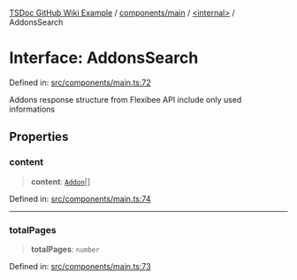 [TSDoc GitHub Wiki Example](../wiki/modules) / [components/main](../wiki/components.main) / [\<internal\>](../wiki/components.main.%3Cinternal%3E) / AddonsSearch

# Interface: AddonsSearch

Defined in: [src/components/main.ts:72](https://github.com/Lukuky/ABRA-Flexi-addons-widget/blob/af2b8493423bcd604a74126abc4fb5659324e585/src/components/main.ts#L72)

Addons response structure from Flexibee API
include only used informations

## Properties

### content

> **content**: [`Addon`](../wiki/components.main.%3Cinternal%3E.Interface.Addon)[]

Defined in: [src/components/main.ts:74](https://github.com/Lukuky/ABRA-Flexi-addons-widget/blob/af2b8493423bcd604a74126abc4fb5659324e585/src/components/main.ts#L74)

***

### totalPages

> **totalPages**: `number`

Defined in: [src/components/main.ts:73](https://github.com/Lukuky/ABRA-Flexi-addons-widget/blob/af2b8493423bcd604a74126abc4fb5659324e585/src/components/main.ts#L73)
